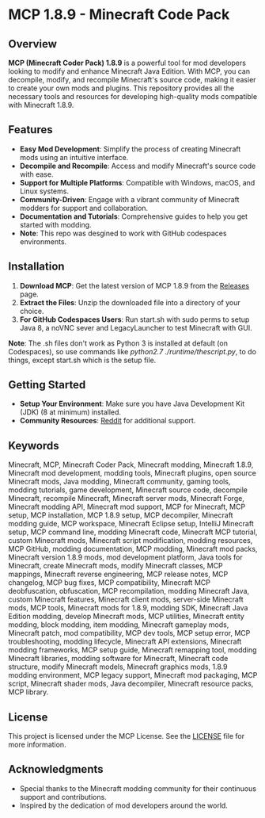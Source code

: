 # MCP 1.8.9 - Minecraft Code Pack

## Overview

**MCP (Minecraft Coder Pack) 1.8.9** is a powerful tool for mod developers looking to modify and enhance Minecraft Java Edition. With MCP, you can decompile, modify, and recompile Minecraft's source code, making it easier to create your own mods and plugins. This repository provides all the necessary tools and resources for developing high-quality mods compatible with Minecraft 1.8.9.

## Features

- **Easy Mod Development**: Simplify the process of creating Minecraft mods using an intuitive interface.
- **Decompile and Recompile**: Access and modify Minecraft's source code with ease.
- **Support for Multiple Platforms**: Compatible with Windows, macOS, and Linux systems.
- **Community-Driven**: Engage with a vibrant community of Minecraft modders for support and collaboration.
- **Documentation and Tutorials**: Comprehensive guides to help you get started with modding.
- **Note**: This repo was desgined to work with GitHub codespaces environments.

## Installation

1. **Download MCP**: Get the latest version of MCP 1.8.9 from the [Releases](https://github.com/KnoxTheDev/MCP-1.8.9/releases) page.
2. **Extract the Files**: Unzip the downloaded file into a directory of your choice.
3. **For GitHub Codespaces Users**: Run start.sh with sudo perms to setup Java 8, a noVNC sever and LegacyLauncher to test Minecraft with GUI.

**Note**: The .sh files don't work as Python 3 is installed at default (on Codespaces), so use commands like *python2.7 ./runtime/thescript.py*, to do things, except start.sh which is the setup file.

## Getting Started

- **Setup Your Environment**: Make sure you have Java Development Kit (JDK) (8 at minimum) installed.
- **Community Resources**: [Reddit](https://www.reddit.com/r/Minecraft/) for additional support.

## Keywords

Minecraft, MCP, Minecraft Coder Pack, Minecraft modding, Minecraft 1.8.9, Minecraft mod development, modding tools, Minecraft plugins, open source Minecraft mods, Java modding, Minecraft community, gaming tools, modding tutorials, game development, Minecraft source code, decompile Minecraft, recompile Minecraft, Minecraft server mods, Minecraft Forge, Minecraft modding API, Minecraft mod support, MCP for Minecraft, MCP setup, MCP installation, MCP 1.8.9 setup, MCP decompiler, Minecraft modding guide, MCP workspace, Minecraft Eclipse setup, IntelliJ Minecraft setup, MCP command line, modding Minecraft code, Minecraft MCP tutorial, custom Minecraft mods, Minecraft script modification, modding resources, MCP GitHub, modding documentation, MCP modding, Minecraft mod packs, Minecraft version 1.8.9 mods, mod development platform, Java tools for Minecraft, create Minecraft mods, modify Minecraft classes, MCP mappings, Minecraft reverse engineering, MCP release notes, MCP changelog, MCP bug fixes, MCP compatibility, Minecraft MCP deobfuscation, obfuscation, MCP recompilation, modding Minecraft Java, custom Minecraft features, Minecraft client mods, server-side Minecraft mods, MCP tools, Minecraft mods for 1.8.9, modding SDK, Minecraft Java Edition modding, develop Minecraft mods, MCP utilities, Minecraft entity modding, block modding, item modding, Minecraft gameplay mods, Minecraft patch, mod compatibility, MCP dev tools, MCP setup error, MCP troubleshooting, modding lifecycle, Minecraft API extensions, Minecraft modding frameworks, MCP setup guide, Minecraft remapping tool, modding Minecraft libraries, modding software for Minecraft, Minecraft code structure, modify Minecraft models, Minecraft graphics mods, 1.8.9 modding environment, MCP legacy support, Minecraft mod packaging, MCP script, Minecraft shader mods, Java decompiler, Minecraft resource packs, MCP library.

## License

This project is licensed under the MCP License. See the [LICENSE](LICENSE) file for more information.

## Acknowledgments

- Special thanks to the Minecraft modding community for their continuous support and contributions.
- Inspired by the dedication of mod developers around the world.
